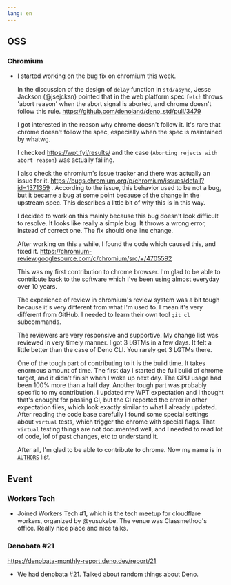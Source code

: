 ```yaml
---
lang: en
---
```


## OSS

### Chromium

- I started working on the bug fix on chromium this week.

  In the discussion of the design of `delay` function in `std/async`, Jesse Jackson (@jsejcksn) pointed that in the web platform spec `fetch` throws 'abort reason' when the abort signal is aborted, and chrome doesn't follow this rule. https://github.com/denoland/deno_std/pull/3479

  I got interested in the reason why chrome doesn't follow it. It's rare that chrome doesn't follow the spec, especially when the spec is maintained by whatwg.

  I checked https://wpt.fyi/results/ and the case (`Aborting rejects with abort reason`) was actually failing.

  I also check the chromium's issue tracker and there was actually an issue for it. https://bugs.chromium.org/p/chromium/issues/detail?id=1371359 . According to the issue, this behavior used to be not a bug, but it became a bug at some point because of the change in the upstream spec. This describes a little bit of why this is in this way.

  I decided to work on this mainly because this bug doesn't look difficult to resolve. It looks like really a simple bug. It throws a wrong error, instead of correct one. The fix should one line change.

  After working on this a while, I found the code which caused this, and fixed it. https://chromium-review.googlesource.com/c/chromium/src/+/4705592

  This was my first contribution to chrome browser. I'm glad to be able to contribute back to the software which I've been using almost everyday over 10 years.

  The experience of review in chromium's review system was a bit tough because it's very different from what I'm used to. I mean it's very different from GitHub. I needed to learn their own tool `git cl` subcommands.

  The reviewers are very responsive and supportive. My change list was reviewed in very timely manner. I got 3 LGTMs in a few days. It felt a little better than the case of Deno CLI. You rarely get 3 LGTMs there.

  One of the tough part of contributing to it is the build time. It takes enormous amount of time. The first day I started the full build of chrome target, and it didn't finish when I woke up next day. The CPU usage had been 100% more than a half day. Another tough part was probably specific to my contribution. I updated my WPT expectation and I thought that's enought for passing CI, but the CI reported the error in other expectation files, which look exactly similar to what I already updated. After reading the code base carefully I found some special settings about `virtual` tests, which trigger the chrome with special flags. That `virtual` testing things are not documented well, and I needed to read lot of code, lof of past changes, etc to understand it.

  After all, I'm glad to be able to contribute to chrome. Now my name is in [`AUTHORS`](https://github.com/chromium/chromium/blob/main/AUTHORS) list.

## Event

### Workers Tech

- Joined Workers Tech #1, which is the tech meetup for cloudflare workers, organized by @yusukebe. The venue was Classmethod's office. Really nice place and nice talks.

### Denobata #21

https://denobata-monthly-report.deno.dev/report/21

- We had denobata #21. Talked about random things about Deno.
